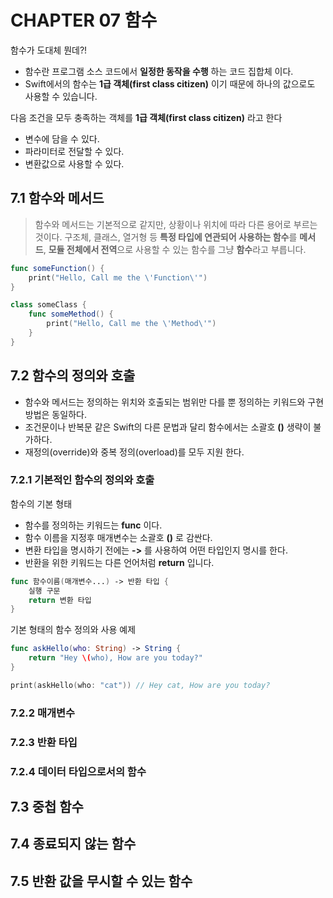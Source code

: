 # CHAPTER 07 함수

함수가 도대체 뭔데?!
* 함수란 프로그램 소스 코드에서 **일정한 동작을 수행** 하는 코드 집합체 이다.
* Swift에서의 함수는 **1급 객체(first class citizen)** 이기 때문에 하나의 값으로도 사용할 수 있습니다.

다음 조건을 모두 충족하는 객체를 **1급 객체(first class citizen)** 라고 한다
* 변수에 담을 수 있다.
* 파라미터로 전달할 수 있다.
* 변환값으로 사용할 수 있다.

## 7.1 함수와 메서드
> 함수와 메서드는 기본적으로 같지만, 상황이나 위치에 따라 다른 용어로 부르는것이다. 구조체, 클래스, 열거형 등 **특정 타입에 연관되어 사용하는 함수**를 **메서드**, **모듈 전체에서 전역**으로 사용할 수 있는 함수를 그냥 **함수**라고 부릅니다.

```Swift
func someFunction() {
    print("Hello, Call me the \'Function\'")
}

class someClass {
    func someMethod() {
        print("Hello, Call me the \'Method\'")
    }
}
```

## 7.2 함수의 정의와 호출
* 함수와 메서드는 정의하는 위치와 호출되는 범위만 다를 뿐 정의하는 키워드와 구현 방법은 동일하다.
* 조건문이나 반복문 같은 Swift의 다른 문법과 달리 함수에서는 소괄호 **()** 생략이 불가하다.
* 재정의(override)와 중복 정의(overload)를 모두 지원 한다.

### 7.2.1 기본적인 함수의 정의와 호출
함수의 기본 형태
* 함수를 정의하는 키워드는 **func** 이다.
* 함수 이름을 지정후 매개변수는 소괄호 **()** 로 감싼다.
* 변환 타입을 명시하기 전에는 **->** 를 사용하여 어떤 타입인지 명시를 한다.
* 반환을 위한 키워드는 다른 언어처럼 **return** 입니다.

```Swift
func 함수이름(매개변수...) -> 반환 타입 {
    실행 구문
    return 변환 타입
}
```

기본 형태의 함수 정의와 사용 예제

```Swift
func askHello(who: String) -> String {
    return "Hey \(who), How are you today?"
}

print(askHello(who: "cat")) // Hey cat, How are you today?
```

### 7.2.2 매개변수

### 7.2.3 반환 타입

### 7.2.4 데이터 타입으로서의 함수

## 7.3 중첩 함수

## 7.4 종료되지 않는 함수

## 7.5 반환 값을 무시할 수 있는 함수
